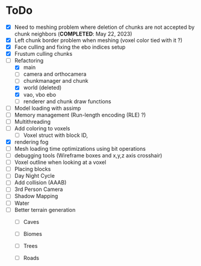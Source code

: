 # ToDo 
- [X] Need to meshing problem where deletion of chunks are not accepted by chunk neighbors (**COMPLETED**: May 22, 2023)
- [X] Left chunk border problem when meshing (voxel color tied with it ?)
- [X] Face culling and fixing the ebo indices setup  
- [X] Frustum culling chunks 
- [ ] Refactoring 
  - [X] main
  - [ ] camera and orthocamera 
  - [ ] chunkmanager and chunk
  - [X] world (deleted) 
  - [X] vao, vbo ebo
  - [ ] renderer and chunk draw functions 
- [ ] Model loading with assimp 
- [ ] Memory management (Run-length encoding (RLE) ?) 
- [ ] Multithreading
- [ ] Add coloring to voxels 
  - [ ] Voxel struct with block ID, 
- [X] rendering fog
- [ ] Mesh loading time optimizations using bit operations 
- [ ] debugging tools (Wireframe boxes and x,y,z axis crosshair)
- [ ] Voxel outline when looking at a voxel 
- [ ] Placing blocks 
- [ ] Day Night Cycle 
- [ ] Add collision (AAAB)
- [ ] 3rd Person Camera 
- [ ] Shadow Mapping 
- [ ] Water 
- [ ] Better terrain generation 
  - [ ] Caves
  - [ ] Biomes
  - [ ] Trees
  - [ ] Roads 
   





